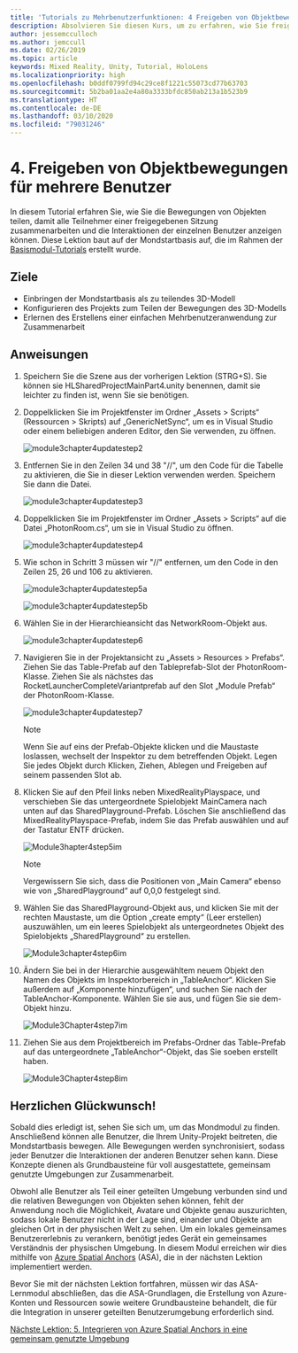 ```yaml
---
title: 'Tutorials zu Mehrbenutzerfunktionen: 4 Freigeben von Objektbewegungen für mehrere Benutzer'
description: Absolvieren Sie diesen Kurs, um zu erfahren, wie Sie freigegebene Mehrbenutzerumgebungen innerhalb einer HoloLens 2-Anwendung implementieren.
author: jessemcculloch
ms.author: jemccull
ms.date: 02/26/2019
ms.topic: article
keywords: Mixed Reality, Unity, Tutorial, HoloLens
ms.localizationpriority: high
ms.openlocfilehash: b0ddf0799fd94c29ce8f1221c55073cd77b63703
ms.sourcegitcommit: 5b2ba01aa2e4a80a3333bfdc850ab213a1b523b9
ms.translationtype: HT
ms.contentlocale: de-DE
ms.lasthandoff: 03/10/2020
ms.locfileid: "79031246"
---
```

# <a name="4-sharing-object-movements-with-multiple-users"></a>4. Freigeben von Objektbewegungen für mehrere Benutzer

In diesem Tutorial erfahren Sie, wie Sie die Bewegungen von Objekten teilen, damit alle Teilnehmer einer freigegebenen Sitzung zusammenarbeiten und die Interaktionen der einzelnen Benutzer anzeigen können. Diese Lektion baut auf der Mondstartbasis auf, die im Rahmen der [Basismodul-Tutorials](mrlearning-base.md) erstellt wurde.

## <a name="objectives"></a>Ziele

- Einbringen der Mondstartbasis als zu teilendes 3D-Modell
- Konfigurieren des Projekts zum Teilen der Bewegungen des 3D-Modells
- Erlernen des Erstellens einer einfachen Mehrbenutzeranwendung zur Zusammenarbeit

## <a name="instructions"></a>Anweisungen

1. Speichern Sie die Szene aus der vorherigen Lektion (STRG+S). Sie können sie HLSharedProjectMainPart4.unity benennen, damit sie leichter zu finden ist, wenn Sie sie benötigen.

2. Doppelklicken Sie im Projektfenster im Ordner „Assets > Scripts“ (Ressourcen > Skripts) auf „GenericNetSync“, um es in Visual Studio oder einem beliebigen anderen Editor, den Sie verwenden, zu öffnen.  

    ![module3chapter4updatestep2](images/module3chapter4updatestep2.png)

3. Entfernen Sie in den Zeilen 34 und 38 "//", um den Code für die Tabelle zu aktivieren, die Sie in dieser Lektion verwenden werden. Speichern Sie dann die Datei.

    ![module3chapter4updatestep3](images/module3chapter4updatestep3.png)

4. Doppelklicken Sie im Projektfenster im Ordner „Assets > Scripts“ auf die Datei „PhotonRoom.cs“, um sie in Visual Studio zu öffnen.

    ![module3chapter4updatestep4](images/module3chapter4updatestep4.png)

5. Wie schon in Schritt 3 müssen wir "//" entfernen, um den Code in den Zeilen 25, 26 und 106 zu aktivieren.

    ![module3chapter4updatestep5a](images/module3chapter4updatestep5a.png)

    ![module3chapter4updatestep5b](images/module3chapter4updatestep5b.png)

6. Wählen Sie in der Hierarchieansicht das NetworkRoom-Objekt aus.

    ![module3chapter4updatestep6](images/module3chapter4updatestep6.png)

7. Navigieren Sie in der Projektansicht zu „Assets > Resources > Prefabs“. Ziehen Sie das Table-Prefab auf den Tableprefab-Slot der PhotonRoom-Klasse. Ziehen Sie als nächstes das RocketLauncherCompleteVariantprefab auf den Slot „Module Prefab“ der PhotonRoom-Klasse.

    ![module3chapter4updatestep7](images/module3chapter4updatestep7.png)

    >[!NOTE]
    >Wenn Sie auf eins der Prefab-Objekte klicken und die Maustaste loslassen, wechselt der Inspektor zu dem betreffenden Objekt. Legen Sie jedes Objekt durch Klicken, Ziehen, Ablegen und Freigeben auf seinem passenden Slot ab.

8. Klicken Sie auf den Pfeil links neben MixedRealityPlayspace, und verschieben Sie das untergeordnete Spielobjekt MainCamera nach unten auf das SharedPlayground-Prefab. Löschen Sie anschließend das MixedRealityPlayspace-Prefab, indem Sie das Prefab auswählen und auf der Tastatur ENTF drücken.

    ![Module3hapter4step5im](images/module3chapter4step5im.PNG)

    >[!NOTE]
    >Vergewissern Sie sich, dass die Positionen von „Main Camera“ ebenso wie von „SharedPlayground“ auf 0,0,0 festgelegt sind.

9. Wählen Sie das SharedPlayground-Objekt aus, und klicken Sie mit der rechten Maustaste, um die Option „create empty“ (Leer erstellen) auszuwählen, um ein leeres Spielobjekt als untergeordnetes Objekt des Spielobjekts „SharedPlayground“ zu erstellen.

   ![Module3chapter4step6im](images/module3chapter4step6im.PNG)

10. Ändern Sie bei in der Hierarchie ausgewähltem neuem Objekt den Namen des Objekts im Inspektorbereich in „TableAnchor“. Klicken Sie außerdem auf „Komponente hinzufügen“, und suchen Sie nach der TableAnchor-Komponente. Wählen Sie sie aus, und fügen Sie sie dem-Objekt hinzu.

    ![Module3Chapter4step7im](images/module3chapter4step7im.PNG)

11. Ziehen Sie aus dem Projektbereich im Prefabs-Ordner das Table-Prefab auf das untergeordnete „TableAnchor“-Objekt, das Sie soeben erstellt haben.

    ![Module3Chapter4step8im](images/module3chapter4step8im.PNG)

## <a name="congratulations"></a>Herzlichen Glückwunsch!

Sobald dies erledigt ist, sehen Sie sich um, um das Mondmodul zu finden. Anschließend können alle Benutzer, die Ihrem Unity-Projekt beitreten, die Mondstartbasis bewegen.  Alle Bewegungen werden synchronisiert, sodass jeder Benutzer die Interaktionen der anderen Benutzer sehen kann. Diese Konzepte dienen als Grundbausteine für voll ausgestattete, gemeinsam genutzte Umgebungen zur Zusammenarbeit.

Obwohl alle Benutzer als Teil einer geteilten Umgebung verbunden sind und die relativen Bewegungen von Objekten sehen können, fehlt der Anwendung noch die Möglichkeit, Avatare und Objekte genau auszurichten, sodass lokale Benutzer nicht in der Lage sind, einander und Objekte am gleichen Ort in der physischen Welt zu sehen. Um ein lokales gemeinsames Benutzererlebnis zu verankern, benötigt jedes Gerät ein gemeinsames Verständnis der physischen Umgebung. In diesem Modul erreichen wir dies mithilfe von [Azure Spatial Anchors](<https://azure.microsoft.com//services/spatial-anchors/>) (ASA), die in der nächsten Lektion implementiert werden.

Bevor Sie mit der nächsten Lektion fortfahren, müssen wir das ASA-Lernmodul abschließen, das die ASA-Grundlagen, die Erstellung von Azure-Konten und Ressourcen sowie weitere Grundbausteine behandelt, die für die Integration in unserer geteilten Benutzerumgebung erforderlich sind.

[Nächste Lektion: 5. Integrieren von Azure Spatial Anchors in eine gemeinsam genutzte Umgebung](mrlearning-sharing(photon)-ch5.md)
